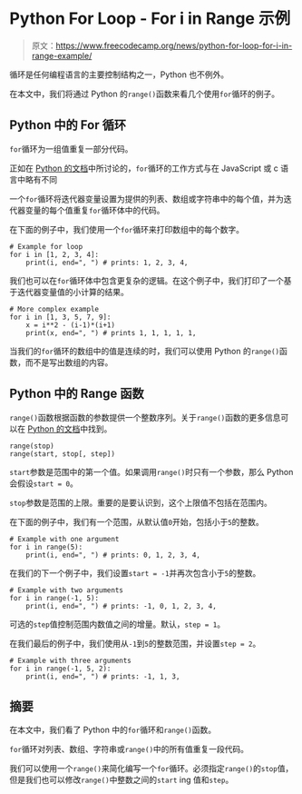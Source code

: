 # Python For Loop - For i in Range 示例

> 原文：<https://www.freecodecamp.org/news/python-for-loop-for-i-in-range-example/>

循环是任何编程语言的主要控制结构之一，Python 也不例外。

在本文中，我们将通过 Python 的`range()`函数来看几个使用`for`循环的例子。

## Python 中的 For 循环

`for`循环为一组值重复一部分代码。

正如在 [Python 的文档](https://docs.python.org/3/tutorial/controlflow.html#for-statements)中所讨论的，`for`循环的工作方式与在 JavaScript 或 c 语言中略有不同

一个`for`循环将迭代器变量设置为提供的列表、数组或字符串中的每个值，并为迭代器变量的每个值重复`for`循环体中的代码。

在下面的例子中，我们使用一个`for`循环来打印数组中的每个数字。

```
# Example for loop
for i in [1, 2, 3, 4]:
    print(i, end=", ") # prints: 1, 2, 3, 4,
```

我们也可以在`for`循环体中包含更复杂的逻辑。在这个例子中，我们打印了一个基于迭代器变量值的小计算的结果。

```
# More complex example
for i in [1, 3, 5, 7, 9]:
    x = i**2 - (i-1)*(i+1)
    print(x, end=", ") # prints 1, 1, 1, 1, 1, 
```

当我们的`for`循环的数组中的值是连续的时，我们可以使用 Python 的`range()`函数，而不是写出数组的内容。

## Python 中的 Range 函数

`range()`函数根据函数的参数提供一个整数序列。关于`range()`函数的更多信息可以在 [Python 的文档](https://docs.python.org/3/library/stdtypes.html#range)中找到。

```
range(stop)
range(start, stop[, step]) 
```

`start`参数是范围中的第一个值。如果调用`range()`时只有一个参数，那么 Python 会假设`start = 0`。

`stop`参数是范围的上限。重要的是要认识到，这个上限值不包括在范围内。

在下面的例子中，我们有一个范围，从默认值`0`开始，包括小于`5`的整数。

```
# Example with one argument
for i in range(5):
    print(i, end=", ") # prints: 0, 1, 2, 3, 4, 
```

在我们的下一个例子中，我们设置`start = -1`并再次包含小于`5`的整数。

```
# Example with two arguments
for i in range(-1, 5):
    print(i, end=", ") # prints: -1, 0, 1, 2, 3, 4, 
```

可选的`step`值控制范围内数值之间的增量。默认，`step = 1`。

在我们最后的例子中，我们使用从`-1`到`5`的整数范围，并设置`step = 2`。

```
# Example with three arguments
for i in range(-1, 5, 2):
    print(i, end=", ") # prints: -1, 1, 3, 
```

## 摘要

在本文中，我们看了 Python 中的`for`循环和`range()`函数。

`for`循环对列表、数组、字符串或`range()`中的所有值重复一段代码。

我们可以使用一个`range()`来简化编写一个`for`循环。必须指定`range()`的`stop`值，但是我们也可以修改`range()`中整数之间的`start` ing 值和`step`。